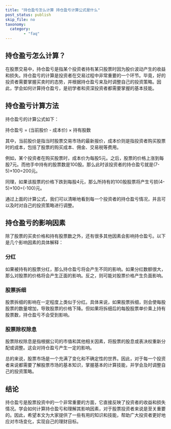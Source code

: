 ```yaml
---
title: "持仓盈亏怎么计算 持仓盈亏计算公式是什么"
post_status: publish
skip_file: no
taxonomy:
  category:
        - "faq"
---
```


## 持仓盈亏怎么计算？

在股票交易中，持仓盈亏是指某个投资者持有某只股票时因为股价波动产生的收益和损失。持仓盈亏的计算是投资者在交易过程中非常重要的一个环节。毕竟，好的投资者需要掌握买卖时的态势，并根据持仓盈亏来及时调整自己的投资策略。因此，学会如何计算持仓盈亏，是初学者和资深投资者都需要掌握的基本技能。

## 持仓盈亏计算方法

持仓盈亏的计算公式如下：

持仓盈亏 = (当前股价 - 成本价) × 持有股数

其中，当前股价是指当时股票交易市场的最新报价，成本价则是指投资者购买股票时的成本，包括了股票的购买成本、佣金、交易税等费用。

例如，某个投资者在购买股票时，成本价为每股5元。之后，股票的价格上涨到每股7元。而他手中持有的股票数是100股。那么此时该投资者的持仓盈亏就是(7-5)×100=200元。

同理，如果该股票的价格下跌到每股4元，那么所持有的100股股票将产生亏损(4-5)×100=(-100)元。

通过上面的计算公式，我们可以清晰地看到每一个投资者的持仓盈亏情况，并且可以及时对自己的投资策略进行调整。

## 持仓盈亏的影响因素

除了股票的买卖价格和持有股票数之外，还有很多其他因素会影响持仓盈亏。以下是几个影响因素的具体解释：

### 分红

如果被持有的股票分红，那么持仓盈亏将会产生不同的影响。如果分红数额很大，那么对股票的价格将会产生正面的影响。反之，则可能对股票价格产生负面影响。

### 股票拆细

股票拆细的影响在一定程度上类似于分红。具体来说，如果股票拆细，则会使每股股票的数量增加，导致股票的价格下降。但如果将拆细后的每股股票单价乘上持有股票数，持仓盈亏不会受到影响。

### 股票除权除息

股票除权除息是指根据公司的市值和其他相关因素，将股票的股息或表决权重新分配或调整。这会对持仓盈亏产生一定的影响。

总的来说，股票市场是一个充满了变化和不确定性的世界。因此，对于每一个投资者来说都需要了解股票市场的基本知识，掌握基本的计算技能，并学会及时调整自己的投资策略。

## 结论

持仓盈亏是股票投资中的一个非常重要的方面，它直接反映了投资者的收益和损失情况。学会如何计算持仓盈亏和理解其影响因素，对于股票投资者来说是至关重要的。因此，希望本文为大家提供了一些有用的知识和技能，帮助广大投资者更好地应对市场变化，实现自己的理财目标。
